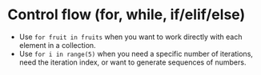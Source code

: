 # Control flow (for, while, if/elif/else)

- Use `for fruit in fruits` when you want to work directly with each element in a collection.
- Use `for i in range(5)` when you need a specific number of iterations, need the iteration index, or want to generate sequences of numbers.
